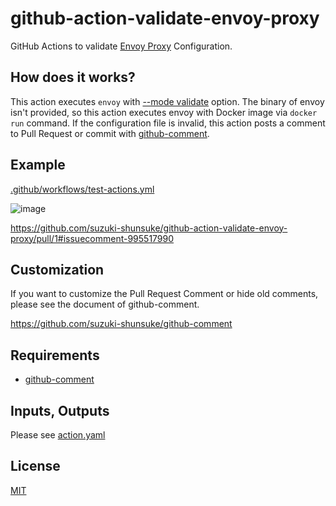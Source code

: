 # github-action-validate-envoy-proxy

GitHub Actions to validate [Envoy Proxy](https://www.envoyproxy.io/) Configuration.

## How does it works?

This action executes `envoy` with [--mode validate](https://www.envoyproxy.io/docs/envoy/latest/operations/cli#cmdoption-mode) option.
The binary of envoy isn't provided, so this action executes envoy with Docker image via `docker run` command.
If the configuration file is invalid, this action posts a comment to Pull Request or commit with [github-comment](https://github.com/suzuki-shunsuke/github-comment).

## Example

[.github/workflows/test-actions.yml](.github/workflows/test-actions.yml)

![image](https://user-images.githubusercontent.com/13323303/146328887-a92e122f-d9ed-4485-a364-0720bf8d4fff.png)

https://github.com/suzuki-shunsuke/github-action-validate-envoy-proxy/pull/1#issuecomment-995517990

## Customization

If you want to customize the Pull Request Comment or hide old comments,
please see the document of github-comment.

https://github.com/suzuki-shunsuke/github-comment

## Requirements

* [github-comment](https://github.com/suzuki-shunsuke/github-comment)

## Inputs, Outputs

Please see [action.yaml](action.yaml)

## License

[MIT](LICENSE)
